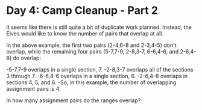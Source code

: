 # Day 4: Camp Cleanup - Part 2

It seems like there is still quite a bit of duplicate work planned. Instead, the Elves would like to know the number of pairs that overlap at all.

In the above example, the first two pairs (2-4,6-8 and 2-3,4-5) don't overlap, while the remaining four pairs (5-7,7-9, 2-8,3-7, 6-6,4-6, and 2-6,4-8) do overlap:

-5-7,7-9 overlaps in a single section, 7.
-2-8,3-7 overlaps all of the sections 3 through 7.
-6-6,4-6 overlaps in a single section, 6.
-2-6,4-8 overlaps in sections 4, 5, and 6.
-So, in this example, the number of overlapping assignment pairs is 4.

In how many assignment pairs do the ranges overlap?